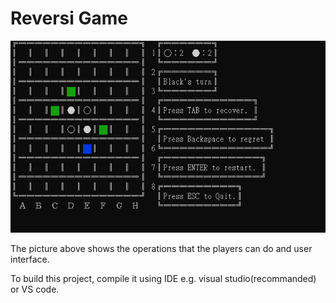 # Reversi Game
![image](https://github.com/pupugggg/ReversiGame/blob/master/%E8%9E%A2%E5%B9%95%E6%93%B7%E5%8F%96%E7%95%AB%E9%9D%A2%202021-02-02%20113148.png)

The picture above shows the operations that the players can do and user interface.

To build this project, compile it using IDE e.g. visual studio(recommanded) or VS code.
